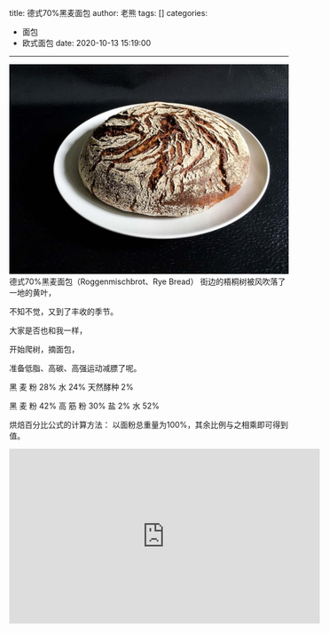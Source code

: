 title: 德式70%黑麦面包
author: 老熊
tags: []
categories:
  - 面包
  - 欧式面包
date: 2020-10-13 15:19:00
---
![](/images/pasted-41.jpg)
德式70%黑麦面包（Roggenmischbrot、Rye Bread）
街边的梧桐树被风吹落了一地的黄叶，

不知不觉，又到了丰收的季节。

大家是否也和我一样，

开始爬树，摘面包，

准备低脂、高碳、高强运动减膘了呢。

黑 麦 粉          28%
水                     24%
天然酵种        2%

黑 麦 粉          42%
高 筋 粉          30%
盐                     2%
水                     52%

烘焙百分比公式的计算方法：
以面粉总重量为100%，其余比例与之相乘即可得到值。

<iframe width="560" height="315" src="https://www.youtube.com/embed/Cf8vQPTVek8" frameborder="0" allow="accelerometer; autoplay; clipboard-write; encrypted-media; gyroscope; picture-in-picture" allowfullscreen></iframe>